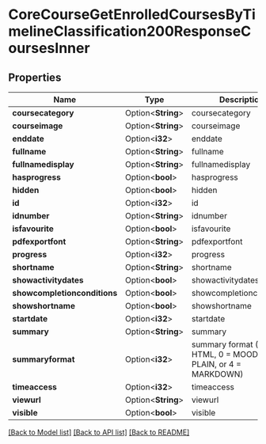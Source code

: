 # CoreCourseGetEnrolledCoursesByTimelineClassification200ResponseCoursesInner

## Properties

Name | Type | Description | Notes
------------ | ------------- | ------------- | -------------
**coursecategory** | Option<**String**> | coursecategory | [optional]
**courseimage** | Option<**String**> | courseimage | [optional]
**enddate** | Option<**i32**> | enddate | [optional]
**fullname** | Option<**String**> | fullname | [optional]
**fullnamedisplay** | Option<**String**> | fullnamedisplay | [optional]
**hasprogress** | Option<**bool**> | hasprogress | [optional]
**hidden** | Option<**bool**> | hidden | [optional]
**id** | Option<**i32**> | id | [optional]
**idnumber** | Option<**String**> | idnumber | [optional]
**isfavourite** | Option<**bool**> | isfavourite | [optional]
**pdfexportfont** | Option<**String**> | pdfexportfont | [optional]
**progress** | Option<**i32**> | progress | [optional]
**shortname** | Option<**String**> | shortname | [optional]
**showactivitydates** | Option<**bool**> | showactivitydates | [optional]
**showcompletionconditions** | Option<**bool**> | showcompletionconditions | [optional]
**showshortname** | Option<**bool**> | showshortname | [optional]
**startdate** | Option<**i32**> | startdate | [optional]
**summary** | Option<**String**> | summary | [optional]
**summaryformat** | Option<**i32**> | summary format (1 = HTML, 0 = MOODLE, 2 = PLAIN, or 4 = MARKDOWN) | [optional]
**timeaccess** | Option<**i32**> | timeaccess | [optional]
**viewurl** | Option<**String**> | viewurl | [optional]
**visible** | Option<**bool**> | visible | [optional]

[[Back to Model list]](../README.md#documentation-for-models) [[Back to API list]](../README.md#documentation-for-api-endpoints) [[Back to README]](../README.md)


